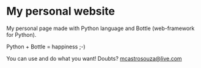 # My personal website
My personal page made with Python language and Bottle (web-framework for Python).

Python + Bottle = happiness ;-)

You can use and do what you want! Doubts? mcastrosouza@live.com
